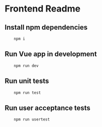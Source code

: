# Frontend Readme
  
## Install npm dependencies

        npm i
  
## Run Vue app in development

        npm run dev

## Run unit tests

        npm run test

## Run user acceptance tests

        npm run usertest

